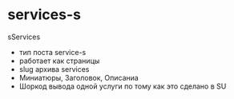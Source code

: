# services-s
sServices

- тип поста service-s
- работает как страницы
- slug архива services
- Миниатюры, Заголовок, Описаниа
- Шоркод вывода одной услуги по тому как это сделано в SU
